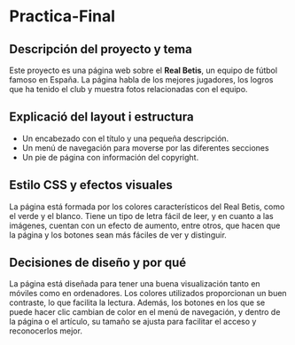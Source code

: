 # Practica-Final

## Descripción del proyecto y tema
Este proyecto es una página web sobre el **Real Betis**, un equipo de fútbol famoso en España. La página habla de los mejores jugadores, los logros que ha tenido el club y muestra fotos relacionadas con el equipo.

## Explicació del layout i estructura

- Un encabezado con el título y una pequeña descripción.
- Un menú de navegación para moverse por las diferentes secciones
- Un pie de página con información del copyright.

## Estilo CSS y efectos visuales

La página está formada por los colores característicos del Real Betis, como el verde y el blanco. Tiene un tipo de letra fácil de leer, y en cuanto a las imágenes, cuentan con un efecto de aumento, entre otros, que hacen que la página y los botones sean más fáciles de ver y distinguir.

## Decisiones de diseño y por qué

La página está diseñada para tener una buena visualización tanto en móviles como en ordenadores. Los colores utilizados proporcionan un buen contraste, lo que facilita la lectura. Además, los botones en los que se puede hacer clic cambian de color en el menú de navegación, y dentro de la página o el artículo, su tamaño se ajusta para facilitar el acceso y reconocerlos mejor.
